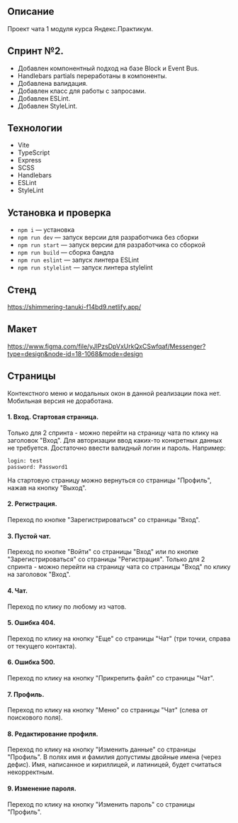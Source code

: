 ## Описание

Проект чата 1 модуля курса Яндекс.Практикум. 

## Спринт №2.
- Добавлен компонентный подход на базе Block и Event Bus.
- Handlebars partials переработаны в компоненты.
- Добавлена валидация.
- Добавлен класс для работы с запросами.
- Добавлен ESLint.
- Добавлен StyleLint.

## Технологии

- Vite
- TypeScript
- Express
- SCSS
- Handlebars
- ESLint
- StyleLint

## Установка и проверка

- `npm i` — установка
- `npm run dev` — запуск версии для разработчика без сборки
- `npm run start` — запуск версии для разработчика со сборкой
- `npm run build` — сборка бандла
- `npm run eslint` — запуск линтера ESLint
- `npm run stylelint` — запуск линтера stylelint

## Стенд

https://shimmering-tanuki-f14bd9.netlify.app/

## Макет

https://www.figma.com/file/yJlPzsDpVxUrkQxCSwfqaf/Messenger?type=design&node-id=18-1068&mode=design

## Страницы

Контекстного меню и модальных окон в данной реализации пока нет. Мобильная версия не доработана.

#### 1. Вход. Стартовая страница. 
Только для 2 спринта - можно перейти на страницу чата по клику на заголовок "Вход".
Для авторизации ввод каких-то конкретных данных не требуется. Достаточно ввести валидный логин и пароль.
Например:

    login: test
    password: Password1

На стартовую страницу можно вернуться со страницы "Профиль", нажав на кнопку "Выход".

#### 2. Регистрация. 
Переход по кнопке "Зарегистрироваться" со страницы "Вход".

#### 3. Пустой чат. 
Переход по кнопке "Войти" со страницы "Вход" или по кнопке "Зарегистрироваться" со страницы "Регистрация".
Только для 2 спринта - можно перейти на страницу чата со страницы "Вход" по клику на заголовок "Вход".

#### 4. Чат.
Переход по клику по любому из чатов.

#### 5. Ошибка 404. 
Переход по клику на кнопку "Еще" со страницы "Чат" (три точки, справа от текущего контакта).

#### 6. Ошибка 500. 
Переход по клику на кнопку "Прикрепить файл" со страницы "Чат".

#### 7. Профиль. 
Переход по клику на кнопку "Меню" со страницы "Чат" (слева от поискового поля).

#### 8. Редактирование профиля. 
Переход по клику на кнопку "Изменить данные" со страницы "Профиль".
В полях имя и фамилия допустимы двойные имена (через дефис). 
Имя, написанное и кириллицей, и латиницей, будет считаться некорректным.

#### 9. Изменение пароля. 
Переход по клику на кнопку "Изменить пароль" со страницы "Профиль".
